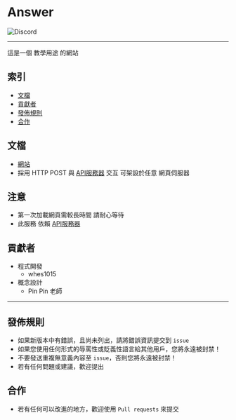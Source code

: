 # Answer
<img alt="Discord" src="https://img.shields.io/discord/926545182407688273">

------

這是一個 教學用途 的網站

## 索引
- [文檔](#文檔)
- [貢獻者](#貢獻者)
- [發佈規則](#發佈規則)
- [合作](#合作)

## 文檔
- [網站](http://150.117.110.118/answer/)
- 採用 HTTP POST 與 [API服務器](https://github.com/ExpTechTW/API) 交互 可架設於任意 網頁伺服器

## 注意
- 第一次加載網頁需較長時間 請耐心等待
- 此服務 依賴 [API服務器](https://github.com/ExpTechTW/API)

## 貢獻者
 - 程式開發
   - whes1015
 - 概念設計
   - Pin Pin 老師

------

## 發佈規則
- 如果新版本中有錯誤，且尚未列出，請將錯誤資訊提交到 ```issue```
- 如果您使用任何形式的辱罵性或貶義性語言給其他用戶，您將永遠被封禁！
- 不要發送重複無意義內容至 ```issue```，否則您將永遠被封禁！
- 若有任何問題或建議，歡迎提出

## 合作
- 若有任何可以改進的地方，歡迎使用 ```Pull requests``` 來提交

